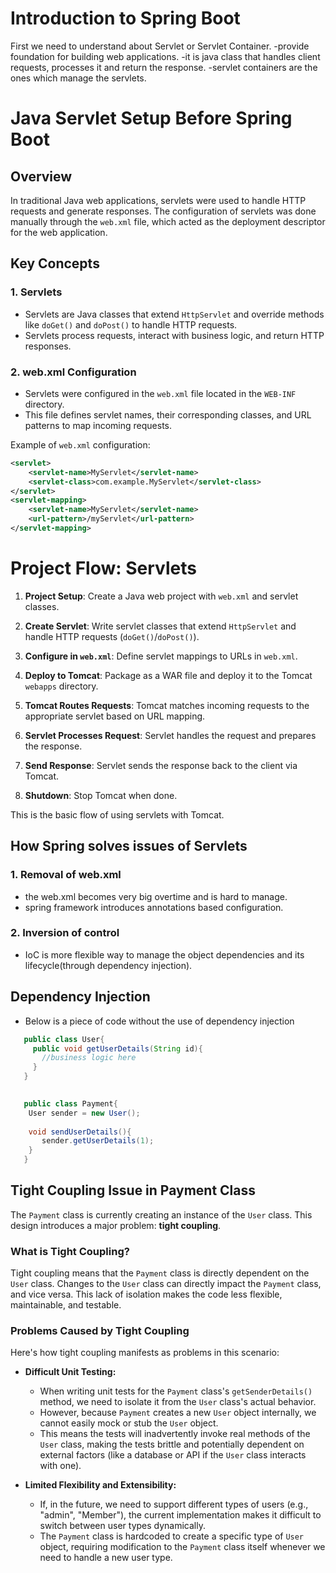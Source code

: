 # Introduction to Spring Boot
First we need to understand about Servlet or Servlet Container.
-provide foundation for building web applications.
-it is java class that handles client requests, processes it and return the response.
-servlet containers are the ones which manage the servlets.
# Java Servlet Setup Before Spring Boot
## Overview
In traditional Java web applications, servlets were used to handle HTTP requests and generate responses. The configuration of servlets was done manually through the `web.xml` file, which acted as the deployment descriptor for the web application.

## Key Concepts

### 1. **Servlets**
- Servlets are Java classes that extend `HttpServlet` and override methods like `doGet()` and `doPost()` to handle HTTP requests.
- Servlets process requests, interact with business logic, and return HTTP responses.

### 2. **web.xml Configuration**
- Servlets were configured in the `web.xml` file located in the `WEB-INF` directory.
- This file defines servlet names, their corresponding classes, and URL patterns to map incoming requests.

Example of `web.xml` configuration:
   ```xml
   <servlet>
       <servlet-name>MyServlet</servlet-name>
       <servlet-class>com.example.MyServlet</servlet-class>
   </servlet>
   <servlet-mapping>
       <servlet-name>MyServlet</servlet-name>
       <url-pattern>/myServlet</url-pattern>
   </servlet-mapping>
   ```
# Project Flow: Servlets 

1. **Project Setup**: Create a Java web project with `web.xml` and servlet classes.

2. **Create Servlet**: Write servlet classes that extend `HttpServlet` and handle HTTP requests (`doGet()`/`doPost()`).

3. **Configure in `web.xml`**: Define servlet mappings to URLs in `web.xml`.

4. **Deploy to Tomcat**: Package as a WAR file and deploy it to the Tomcat `webapps` directory.

5. **Tomcat Routes Requests**: Tomcat matches incoming requests to the appropriate servlet based on URL mapping.

6. **Servlet Processes Request**: Servlet handles the request and prepares the response.

7. **Send Response**: Servlet sends the response back to the client via Tomcat.

8. **Shutdown**: Stop Tomcat when done.

This is the basic flow of using servlets with Tomcat.

## How Spring solves issues of Servlets
### 1. **Removal of web.xml**
- the web.xml becomes very big overtime and is hard to manage.
- spring framework introduces annotations based configuration.

### 2. **Inversion of control**
- IoC is more flexible way to manage the object dependencies and its lifecycle(through dependency injection).


## Dependency Injection 
- Below is a piece of code without the use of dependency injection
 ```java
    public class User{
      public void getUserDetails(String id){
        //business logic here
      }  
    }
    

    public class Payment{
     User sender = new User();
     
     void sendUserDetails(){
        sender.getUserDetails(1);
     }
    }
```
## Tight Coupling Issue in Payment Class

The `Payment` class is currently creating an instance of the `User` class. This design introduces a major problem: **tight coupling**.

### What is Tight Coupling?

Tight coupling means that the `Payment` class is directly dependent on the `User` class.  Changes to the `User` class can directly impact the `Payment` class, and vice versa. This lack of isolation makes the code less flexible, maintainable, and testable.

### Problems Caused by Tight Coupling

Here's how tight coupling manifests as problems in this scenario:

* **Difficult Unit Testing:**
    -  When writing unit tests for the `Payment` class's `getSenderDetails()` method, we need to isolate it from the `User` class's actual behavior.
    -  However, because `Payment` creates a new `User` object internally, we cannot easily mock or stub the `User` object.
    -  This means the tests will inadvertently invoke real methods of the `User` class, making the tests brittle and potentially dependent on external factors (like a database or API if the `User` class interacts with one).

* **Limited Flexibility and Extensibility:**
    -  If, in the future, we need to support different types of users (e.g., "admin", "Member"), the current implementation makes it difficult to switch between user types dynamically.
    -  The `Payment` class is hardcoded to create a specific type of `User` object, requiring modification to the `Payment` class itself whenever we need to handle a new user type.


